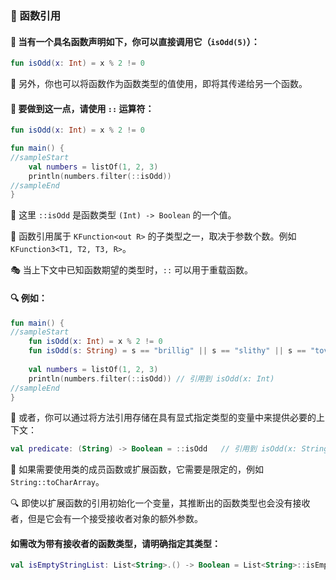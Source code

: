  
### 🌟 函数引用

#### 🚀 当有一个具名函数声明如下，你可以直接调用它（`isOdd(5)`）：

```kotlin
fun isOdd(x: Int) = x % 2 != 0
```

🔄 另外，你也可以将函数作为函数类型的值使用，即将其传递给另一个函数。

#### 🎯 要做到这一点，请使用 `::` 运算符：

```kotlin
fun isOdd(x: Int) = x % 2 != 0

fun main() {
//sampleStart
    val numbers = listOf(1, 2, 3)
    println(numbers.filter(::isOdd))
//sampleEnd
}
```

🌈 这里 `::isOdd` 是函数类型 `(Int) -> Boolean` 的一个值。

🦋 函数引用属于 `KFunction<out R>` 的子类型之一，取决于参数个数。例如 `KFunction3<T1, T2, T3, R>`。

🎭 当上下文中已知函数期望的类型时，`::` 可以用于重载函数。

#### 🔍 例如：

```kotlin
fun main() {
//sampleStart
    fun isOdd(x: Int) = x % 2 != 0
    fun isOdd(s: String) = s == "brillig" || s == "slithy" || s == "tove"
    
    val numbers = listOf(1, 2, 3)
    println(numbers.filter(::isOdd)) // 引用到 isOdd(x: Int)
//sampleEnd
}
```

🌠 或者，你可以通过将方法引用存储在具有显式指定类型的变量中来提供必要的上下文：

```kotlin
val predicate: (String) -> Boolean = ::isOdd   // 引用到 isOdd(x: String)
```

🌟 如果需要使用类的成员函数或扩展函数，它需要是限定的，例如 `String::toCharArray`。

🔍 即使以扩展函数的引用初始化一个变量，其推断出的函数类型也会没有接收者，但是它会有一个接受接收者对象的额外参数。

#### 如需改为带有接收者的函数类型，请明确指定其类型：

```kotlin
val isEmptyStringList: List<String>.() -> Boolean = List<String>::isEmpty
```
